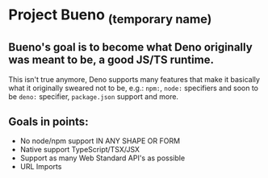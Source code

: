 # Project Bueno <sub>(temporary name)</sub>

## Bueno's goal is to become what Deno originally was meant to be, a good JS/TS runtime.

This isn't true anymore, Deno supports many features that make it basically what
it originally sweared not to be, e.g.: `npm:`, `node:` specifiers and soon to be
`deno:` specifier, `package.json` support and more.

## Goals in points:

- No node/npm support IN ANY SHAPE OR FORM
- Native support TypeScript/TSX/JSX
- Support as many Web Standard API's as possible
- URL Imports
